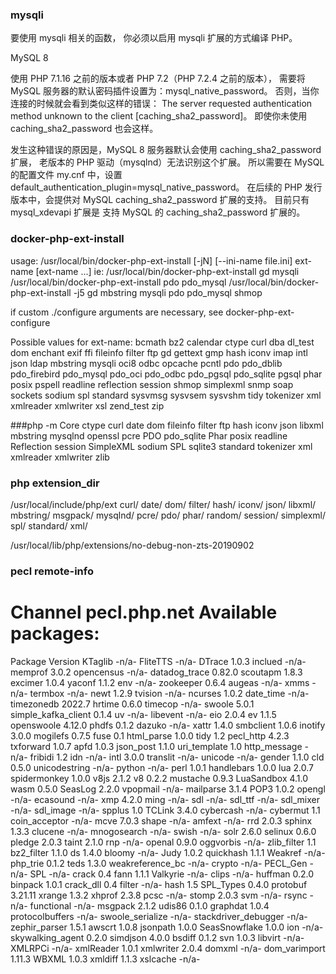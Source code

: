 ### mysqli
要使用 mysqli 相关的函数， 你必须以启用 mysqli 扩展的方式编译 PHP。

MySQL 8

使用 PHP 7.1.16 之前的版本或者 PHP 7.2（PHP 7.2.4 之前的版本）， 需要将 MySQL 服务器的默认密码插件设置为：mysql_native_password。 否则，当你连接的时候就会看到类似这样的错误： The server requested authentication method unknown to the client [caching_sha2_password]。 即使你未使用 caching_sha2_password 也会这样。

发生这种错误的原因是，MySQL 8 服务器默认会使用 caching_sha2_password 扩展， 老版本的 PHP 驱动（mysqlnd）无法识别这个扩展。 所以需要在 MySQL 的配置文件 my.cnf 中，设置 default_authentication_plugin=mysql_native_password。 在后续的 PHP 发行版本中，会提供对 MySQL caching_sha2_password 扩展的支持。 目前只有 mysql_xdevapi 扩展是 支持 MySQL 的 caching_sha2_password 扩展的。

### docker-php-ext-install
usage: /usr/local/bin/docker-php-ext-install [-jN] [--ini-name file.ini] ext-name [ext-name ...]
   ie: /usr/local/bin/docker-php-ext-install gd mysqli
       /usr/local/bin/docker-php-ext-install pdo pdo_mysql
       /usr/local/bin/docker-php-ext-install -j5 gd mbstring mysqli pdo pdo_mysql shmop

if custom ./configure arguments are necessary, see docker-php-ext-configure

Possible values for ext-name:
bcmath bz2 calendar ctype curl dba dl_test dom enchant exif ffi fileinfo filter ftp gd gettext gmp hash iconv imap intl json ldap mbstring mysqli oci8 odbc opcache pcntl pdo pdo_dblib pdo_firebird pdo_mysql pdo_oci pdo_odbc pdo_pgsql pdo_sqlite pgsql phar posix pspell readline reflection session shmop simplexml snmp soap sockets sodium spl standard sysvmsg sysvsem sysvshm tidy tokenizer xml xmlreader xmlwriter xsl zend_test zip



###php -m
Core
ctype
curl
date
dom
fileinfo
filter
ftp
hash
iconv
json
libxml
mbstring
mysqlnd
openssl
pcre
PDO
pdo_sqlite
Phar
posix
readline
Reflection
session
SimpleXML
sodium
SPL
sqlite3
standard
tokenizer
xml
xmlreader
xmlwriter
zlib


### php extension_dir
/usr/local/include/php/ext
curl/      date/      dom/       filter/    hash/      iconv/     json/      libxml/    mbstring/  msgpack/   mysqlnd/   pcre/      pdo/       phar/      random/    session/   simplexml/ spl/       standard/  xml/

/usr/local/lib/php/extensions/no-debug-non-zts-20190902


### pecl remote-info
Channel pecl.php.net Available packages:
========================================
Package              Version
KTaglib              -n/a-
FliteTTS             -n/a-
DTrace               1.0.3
inclued              -n/a-
memprof              3.0.2
opencensus           -n/a-
datadog_trace        0.82.0
scoutapm             1.8.3
excimer              1.0.4
yaconf               1.1.2
env                  -n/a-
zookeeper            0.6.4
augeas               -n/a-
xmms                 -n/a-
termbox              -n/a-
newt                 1.2.9
tvision              -n/a-
ncurses              1.0.2
date_time            -n/a-
timezonedb           2022.7
hrtime               0.6.0
timecop              -n/a-
swoole               5.0.1
simple_kafka_client  0.1.4
uv                   -n/a-
libevent             -n/a-
eio                  2.0.4
ev                   1.1.5
openswoole           4.12.0
phdfs                0.1.2
dazuko               -n/a-
xattr                1.4.0
smbclient            1.0.6
inotify              3.0.0
mogilefs             0.7.5
fuse                 0.1
html_parse           1.0.0
tidy                 1.2
pecl_http            4.2.3
txforward            1.0.7
apfd                 1.0.3
json_post            1.1.0
uri_template         1.0
http_message         -n/a-
fribidi              1.2
idn                  -n/a-
intl                 3.0.0
translit             -n/a-
unicode              -n/a-
gender               1.1.0
cld                  0.5.0
unicodestring        -n/a-
python               -n/a-
perl                 1.0.1
handlebars           1.0.0
lua                  2.0.7
spidermonkey         1.0.0
v8js                 2.1.2
v8                   0.2.2
mustache             0.9.3
LuaSandbox           4.1.0
wasm                 0.5.0
SeasLog              2.2.0
vpopmail             -n/a-
mailparse            3.1.4
POP3                 1.0.2
opengl               -n/a-
ecasound             -n/a-
xmp                  4.2.0
ming                 -n/a-
sdl                  -n/a-
sdl_ttf              -n/a-
sdl_mixer            -n/a-
sdl_image            -n/a-
spplus               1.0
TCLink               3.4.0
cybercash            -n/a-
cybermut             1.1
coin_acceptor        -n/a-
mcve                 7.0.3
shape                -n/a-
amfext               -n/a-
rrd                  2.0.3
sphinx               1.3.3
clucene              -n/a-
mnogosearch          -n/a-
swish                -n/a-
solr                 2.6.0
selinux              0.6.0
pledge               2.0.3
taint                2.1.0
rnp                  -n/a-
openal               0.9.0
oggvorbis            -n/a-
zlib_filter          1.1
bz2_filter           1.1.0
ds                   1.4.0
bloomy               -n/a-
Judy                 1.0.2
quickhash            1.1.1
Weakref              -n/a-
php_trie             0.1.2
teds                 1.3.0
weakreference_bc     -n/a-
crypto               -n/a-
PECL_Gen             -n/a-
SPL                  -n/a-
crack                0.4
fann                 1.1.1
Valkyrie             -n/a-
clips                -n/a-
huffman              0.2.0
binpack              1.0.1
crack_dll            0.4
filter               -n/a-
hash                 1.5
SPL_Types            0.4.0
protobuf             3.21.11
xrange               1.3.2
xhprof               2.3.8
pcsc                 -n/a-
stomp                2.0.3
svm                  -n/a-
rsync                -n/a-
functional           -n/a-
msgpack              2.1.2
udis86               0.1.0
graphdat             1.0.4
protocolbuffers      -n/a-
swoole_serialize     -n/a-
stackdriver_debugger -n/a-
zephir_parser        1.5.1
awscrt               1.0.8
jsonpath             1.0.0
SeasSnowflake        1.0.0
ion                  -n/a-
skywalking_agent     0.2.0
simdjson             4.0.0
bsdiff               0.1.2
svn                  1.0.3
libvirt              -n/a-
XMLRPCi              -n/a-
xmlReader            1.0.1
xmlwriter            2.0.4
domxml               -n/a-
dom_varimport        1.11.3
WBXML                1.0.3
xmldiff              1.1.3
xslcache             -n/a-
